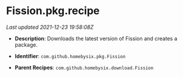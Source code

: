 # Fission.pkg.recipe

_Last updated 2021-12-23 19:58:08Z_

- **Description**: Downloads the latest version of Fission and creates a package.

- **Identifier**: `com.github.homebysix.pkg.Fission`

- **Parent Recipes**: `com.github.homebysix.download.Fission`